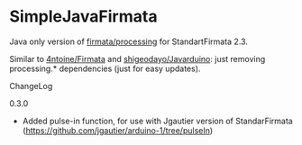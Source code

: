 SimpleJavaFirmata
=================

Java only version of <a href = https://github.com/firmata/processing>firmata/processing</a> for StandartFirmata 2.3.

Similar to <a href = https://github.com/4ntoine/Firmata> 4ntoine/Firmata</a> and <a href = https://github.com/shigeodayo/Javarduino>shigeodayo/Javarduino</a>: just removing  processing.* dependencies (just for easy updates).

ChangeLog

0.3.0 

  - Added pulse-in function, for use with Jgautier version of StandarFirmata  (https://github.com/jgautier/arduino-1/tree/pulseIn)






